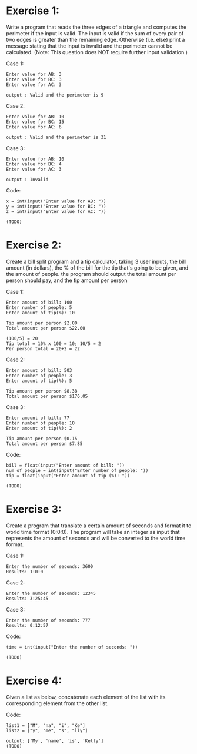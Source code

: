 # Exercise 1:

Write a program that reads the three edges of a triangle 
and computes the perimeter if the input is valid. 
The input is valid if the sum of every pair of two edges
is greater than the remaining edge. Otherwise (i.e. else) 
print a message stating that the input is invalid and 
the perimeter cannot be calculated.
(Note: This question does NOT require further input
validation.)


Case 1:

    Enter value for AB: 3
    Enter value for BC: 3
    Enter value for AC: 3

    output : Valid and the perimeter is 9

Case 2:

    Enter value for AB: 10
    Enter value for BC: 15
    Enter value for AC: 6

    output : Valid and the perimeter is 31

Case 3:

    Enter value for AB: 10
    Enter value for BC: 4
    Enter value for AC: 3

    output : Invalid

Code:

    x = int(input("Enter value for AB: "))
    y = int(input("Enter value for BC: "))
    z = int(input("Enter value for AC: "))

    (TODO)


# Exercise 2:

Create a bill split program and a tip calculator, taking 3 user inputs, the bill amount (in dollars), the % of the bill for the tip that's going to be given, and
the amount of people. the program should output the total amount per person should pay, and the tip amount per person


Case 1:

    Enter amount of bill: 100
    Enter number of people: 5
    Enter amount of tip(%): 10

    Tip amount per person $2.00
    Total amount per person $22.00

    (100/5) = 20
    Tip total = 10% x 100 = 10; 10/5 = 2
    Per person total = 20+2 = 22

Case 2:

    Enter amount of bill: 503
    Enter number of people: 3
    Enter amount of tip(%): 5

    Tip amount per person $8.38
    Total amount per person $176.05

Case 3:

    Enter amount of bill: 77
    Enter number of people: 10
    Enter amount of tip(%): 2

    Tip amount per person $0.15
    Total amount per person $7.85

Code:

    bill = float(input("Enter amount of bill: "))
    num_of_people = int(input("Enter number of people: "))
    tip = float(input("Enter amount of tip (%): "))

    (TODO)


# Exercise 3:

Create a program that translate a certain amount of seconds and format it to world time format (0:0:0). The program will take an integer as input
that represents the amount of seconds and will be converted to the world time format.


Case 1:

    Enter the number of seconds: 3600
    Results: 1:0:0

Case 2:

    Enter the number of seconds: 12345
    Results: 3:25:45

Case 3:

    Enter the number of seconds: 777
    Results: 0:12:57

Code:

    time = int(input("Enter the number of seconds: "))

    (TODO)


# Exercise 4:

Given a list as below, concatenate each element of the list with its corresponding element from the other list.

Code:

    list1 = ["M", "na", "i", "Ke"]
    list2 = ["y", "me", "s", "lly"]

    output: ['My', 'name', 'is', 'Kelly']
    (TODO)



